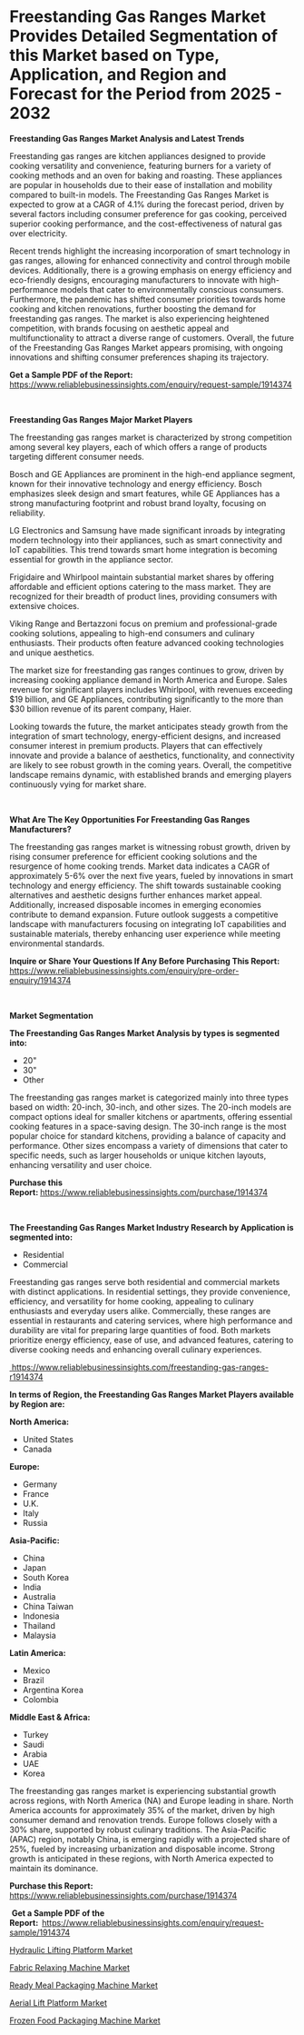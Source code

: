 <p><h1>Freestanding Gas Ranges Market Provides Detailed Segmentation of this Market based on Type, Application, and Region and Forecast for the Period from 2025 - 2032</h1></p><p><strong>Freestanding Gas Ranges Market Analysis and Latest Trends</strong></p>
<p><p>Freestanding gas ranges are kitchen appliances designed to provide cooking versatility and convenience, featuring burners for a variety of cooking methods and an oven for baking and roasting. These appliances are popular in households due to their ease of installation and mobility compared to built-in models. The Freestanding Gas Ranges Market is expected to grow at a CAGR of 4.1% during the forecast period, driven by several factors including consumer preference for gas cooking, perceived superior cooking performance, and the cost-effectiveness of natural gas over electricity. </p><p>Recent trends highlight the increasing incorporation of smart technology in gas ranges, allowing for enhanced connectivity and control through mobile devices. Additionally, there is a growing emphasis on energy efficiency and eco-friendly designs, encouraging manufacturers to innovate with high-performance models that cater to environmentally conscious consumers. Furthermore, the pandemic has shifted consumer priorities towards home cooking and kitchen renovations, further boosting the demand for freestanding gas ranges. The market is also experiencing heightened competition, with brands focusing on aesthetic appeal and multifunctionality to attract a diverse range of customers. Overall, the future of the Freestanding Gas Ranges Market appears promising, with ongoing innovations and shifting consumer preferences shaping its trajectory.</p></p>
<p><strong>Get a Sample PDF of the Report:&nbsp;</strong> <a href="https://www.reliablebusinessinsights.com/enquiry/request-sample/1914374?utm_campaign=57&utm_medium=2&utm_source=Github&utm_content=ia&utm_term=20022025&utm_id=freestanding-gas-ranges">https://www.reliablebusinessinsights.com/enquiry/request-sample/1914374</a></p>
<p>&nbsp;</p>
<p><strong>Freestanding Gas Ranges Major Market Players</strong></p>
<p><p>The freestanding gas ranges market is characterized by strong competition among several key players, each of which offers a range of products targeting different consumer needs. </p><p>Bosch and GE Appliances are prominent in the high-end appliance segment, known for their innovative technology and energy efficiency. Bosch emphasizes sleek design and smart features, while GE Appliances has a strong manufacturing footprint and robust brand loyalty, focusing on reliability.</p><p>LG Electronics and Samsung have made significant inroads by integrating modern technology into their appliances, such as smart connectivity and IoT capabilities. This trend towards smart home integration is becoming essential for growth in the appliance sector.</p><p>Frigidaire and Whirlpool maintain substantial market shares by offering affordable and efficient options catering to the mass market. They are recognized for their breadth of product lines, providing consumers with extensive choices.</p><p>Viking Range and Bertazzoni focus on premium and professional-grade cooking solutions, appealing to high-end consumers and culinary enthusiasts. Their products often feature advanced cooking technologies and unique aesthetics.</p><p>The market size for freestanding gas ranges continues to grow, driven by increasing cooking appliance demand in North America and Europe. Sales revenue for significant players includes Whirlpool, with revenues exceeding $19 billion, and GE Appliances, contributing significantly to the more than $30 billion revenue of its parent company, Haier.</p><p>Looking towards the future, the market anticipates steady growth from the integration of smart technology, energy-efficient designs, and increased consumer interest in premium products. Players that can effectively innovate and provide a balance of aesthetics, functionality, and connectivity are likely to see robust growth in the coming years. Overall, the competitive landscape remains dynamic, with established brands and emerging players continuously vying for market share.</p></p>
<p>&nbsp;</p>
<p><strong>What Are The Key Opportunities For Freestanding Gas Ranges Manufacturers?</strong></p>
<p><p>The freestanding gas ranges market is witnessing robust growth, driven by rising consumer preference for efficient cooking solutions and the resurgence of home cooking trends. Market data indicates a CAGR of approximately 5-6% over the next five years, fueled by innovations in smart technology and energy efficiency. The shift towards sustainable cooking alternatives and aesthetic designs further enhances market appeal. Additionally, increased disposable incomes in emerging economies contribute to demand expansion. Future outlook suggests a competitive landscape with manufacturers focusing on integrating IoT capabilities and sustainable materials, thereby enhancing user experience while meeting environmental standards.</p></p>
<p><strong>Inquire or Share Your Questions If Any Before Purchasing This Report:</strong> <a href="https://www.reliablebusinessinsights.com/enquiry/pre-order-enquiry/1914374?utm_campaign=57&utm_medium=2&utm_source=Github&utm_content=ia&utm_term=20022025&utm_id=freestanding-gas-ranges">https://www.reliablebusinessinsights.com/enquiry/pre-order-enquiry/1914374</a></p>
<p>&nbsp;</p>
<p><strong>Market Segmentation</strong></p>
<p><strong>The Freestanding Gas Ranges Market Analysis by types is segmented into:</strong></p>
<p><ul><li>20"</li><li>30"</li><li>Other</li></ul></p>
<p><p>The freestanding gas ranges market is categorized mainly into three types based on width: 20-inch, 30-inch, and other sizes. The 20-inch models are compact options ideal for smaller kitchens or apartments, offering essential cooking features in a space-saving design. The 30-inch range is the most popular choice for standard kitchens, providing a balance of capacity and performance. Other sizes encompass a variety of dimensions that cater to specific needs, such as larger households or unique kitchen layouts, enhancing versatility and user choice.</p></p>
<p><strong>Purchase this Report:&nbsp;</strong><a href="https://www.reliablebusinessinsights.com/purchase/1914374?utm_campaign=57&utm_medium=2&utm_source=Github&utm_content=ia&utm_term=20022025&utm_id=freestanding-gas-ranges">https://www.reliablebusinessinsights.com/purchase/1914374</a></p>
<p>&nbsp;</p>
<p><strong>The Freestanding Gas Ranges Market Industry Research by Application is segmented into:</strong></p>
<p><ul><li>Residential</li><li>Commercial</li></ul></p>
<p><p>Freestanding gas ranges serve both residential and commercial markets with distinct applications. In residential settings, they provide convenience, efficiency, and versatility for home cooking, appealing to culinary enthusiasts and everyday users alike. Commercially, these ranges are essential in restaurants and catering services, where high performance and durability are vital for preparing large quantities of food. Both markets prioritize energy efficiency, ease of use, and advanced features, catering to diverse cooking needs and enhancing overall culinary experiences.</p></p>
<p><a href="https://www.reliablebusinessinsights.com/freestanding-gas-ranges-r1914374?utm_campaign=57&utm_medium=2&utm_source=Github&utm_content=ia&utm_term=20022025&utm_id=freestanding-gas-ranges">&nbsp;https://www.reliablebusinessinsights.com/freestanding-gas-ranges-r1914374</a></p>
<p><strong>In terms of Region, the Freestanding Gas Ranges Market Players available by Region are:</strong></p>
<p>
    <p> <strong> North America: </strong>
        <ul>
            <li>United States</li>
            <li>Canada</li>
        </ul>
        </p> 
    <p> <strong> Europe: </strong>
        <ul>
            <li>Germany</li>
            <li>France</li>
            <li>U.K.</li>
            <li>Italy</li>
            <li>Russia</li>
        </ul>
        </p> 
    <p> <strong> Asia-Pacific: </strong>
        <ul>
            <li>China</li>
            <li>Japan</li>
            <li>South Korea</li>
            <li>India</li>
            <li>Australia</li>
            <li>China Taiwan</li>
            <li>Indonesia</li>
            <li>Thailand</li>
            <li>Malaysia</li>
        </ul>
        </p> 
    <p> <strong> Latin America: </strong>
        <ul>
            <li>Mexico</li>
            <li>Brazil</li>
            <li>Argentina Korea</li>
            <li>Colombia</li>
        </ul>
        </p> 
    <p> <strong> Middle East & Africa: </strong>
        <ul>
            <li>Turkey</li>
            <li>Saudi</li>
            <li>Arabia</li>
            <li>UAE</li>
            <li>Korea</li>
        </ul>
    </p>
    </p>
<p><p>The freestanding gas ranges market is experiencing substantial growth across regions, with North America (NA) and Europe leading in share. North America accounts for approximately 35% of the market, driven by high consumer demand and renovation trends. Europe follows closely with a 30% share, supported by robust culinary traditions. The Asia-Pacific (APAC) region, notably China, is emerging rapidly with a projected share of 25%, fueled by increasing urbanization and disposable income. Strong growth is anticipated in these regions, with North America expected to maintain its dominance.</p></p>
<p><strong>Purchase this Report: </strong><a href="https://www.reliablebusinessinsights.com/purchase/1914374?utm_campaign=57&utm_medium=2&utm_source=Github&utm_content=ia&utm_term=20022025&utm_id=freestanding-gas-ranges">https://www.reliablebusinessinsights.com/purchase/1914374</a></p>
<p>&nbsp;<strong>Get a Sample PDF of the Report:&nbsp;&nbsp;</strong><a href="https://www.reliablebusinessinsights.com/enquiry/request-sample/1914374?utm_campaign=57&utm_medium=2&utm_source=Github&utm_content=ia&utm_term=20022025&utm_id=freestanding-gas-ranges">https://www.reliablebusinessinsights.com/enquiry/request-sample/1914374</a></p>
<p><strong></strong></p>
<p><p><a href="https://github.com/ypumgtoivo/Market-Research-Report-List-1/blob/main/hydraulic-lifting-platform-market.md?utm_campaign=57&utm_medium=2&utm_source=Github&utm_content=ia&utm_term=20022025&utm_id=freestanding-gas-ranges">Hydraulic Lifting Platform Market</a></p><p><a href="https://github.com/akermigarib/Market-Research-Report-List-1/blob/main/fabric-relaxing-machine-market.md?utm_campaign=57&utm_medium=2&utm_source=Github&utm_content=ia&utm_term=20022025&utm_id=freestanding-gas-ranges">Fabric Relaxing Machine Market</a></p><p><a href="https://github.com/dushornerfe/Market-Research-Report-List-1/blob/main/ready-meal-packaging-machine-market.md?utm_campaign=57&utm_medium=2&utm_source=Github&utm_content=ia&utm_term=20022025&utm_id=freestanding-gas-ranges">Ready Meal Packaging Machine Market</a></p><p><a href="https://github.com/huelarnzeba29/Market-Research-Report-List-1/blob/main/aerial-lift-platform-market.md?utm_campaign=57&utm_medium=2&utm_source=Github&utm_content=ia&utm_term=20022025&utm_id=freestanding-gas-ranges">Aerial Lift Platform Market</a></p><p><a href="https://github.com/theriiawande/Market-Research-Report-List-1/blob/main/frozen-food-packaging-machine-market.md?utm_campaign=57&utm_medium=2&utm_source=Github&utm_content=ia&utm_term=20022025&utm_id=freestanding-gas-ranges">Frozen Food Packaging Machine Market</a></p></p>